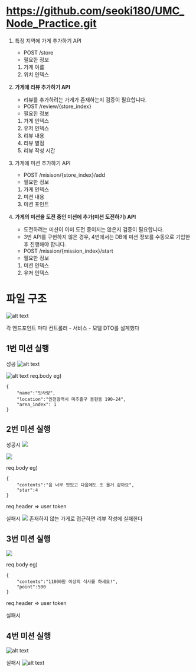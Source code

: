 # <https://github.com/seoki180/UMC_Node_Practice.git>

1. 특정 지역에 가게 추가하기 API
    - POST /store
    - 필요한 정보
    1. 가게 이름
    2. 위치 인덱스

2. **가게에 리뷰 추가하기 API**
    - 리뷰를 추가하려는 가게가 존재하는지 검증이 필요합니다.
    - POST /review/{store_index}
    - 필요한 정보
    1. 가게 인덱스
    2. 유저 인덱스
    3. 리뷰 내용
    4. 리뷰 별점
    5. 리뷰 작성 시간

3. 가게에 미션 추가하기 API
    - POST /misison/{store_index}/add
    - 필요한 정보
    1. 가게 인덱스
    2. 미션 내용
    3. 미션 포인트

4. **가게의 미션을 도전 중인 미션에 추가(미션 도전하기) API**
    - 도전하려는 미션이 이미 도전 중이지는 않은지 검증이 필요합니다.
    - 3번 API를 구현하지 않은 경우, 4번에서는 DB에 미션 정보를 수동으로 기입한 후 진행해야 합니다.
    - POST /mission/{mission_index}/start
    - 필요한 정보
    1. 미션 인덱스
    2. 유저 인덱스

# 파일 구조

![alt text](image.png)

각 엔드포인트 마다 컨트롤러 - 서비스 - 모델 DTO를 설계했다

## 1번 미션 실행

성공
![alt text](image-3.png)

![alt text](image-4.png)
req.body eg)

```
{
    "name":"맛사랑",
    "location":"인천광역시 미추홀구 용현동 190-24",
    "area_index": 1
}
```

## 2번 미션 실행

성공시
![](./images/image-5.png)

![](./images/image-6.png)

req.body eg)

```
{
    "contents":"음 너무 맛있고 다음에도 또 올거 같아요",
    "star":4
}
```

req.header => user token

실패시
![](./images/image-7.png)
존재하지 않는 가게로 접근하면 리뷰 작성에 실패한다

## 3번 미션 실행

![](image-5.png)

req.body eg)

```
{
    "contents":"11000원 이상의 식사를 하세요!",
    "point":500
}
```

req.header => user token

실패시

## 4번 미션 실행

![alt text](image-6.png)

실패시
![alt text](image-7.png)
